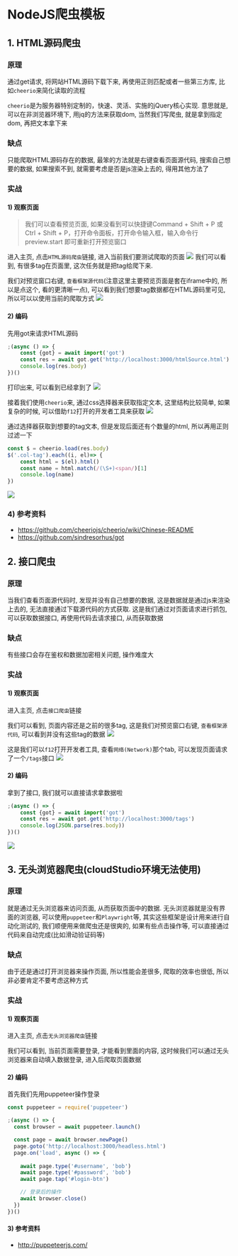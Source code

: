 # NodeJS爬虫模板

## 1. HTML源码爬虫
### 原理
通过get请求, 将网站HTML源码下载下来, 再使用正则匹配或者一些第三方库, 比如`cheerio`来简化读取的流程

`cheerio`是为服务器特别定制的，快速、灵活、实施的jQuery核心实现. 意思就是, 可以在非浏览器环境下, 用jq的方法来获取dom, 当然我们写爬虫, 就是拿到指定dom, 再把文本拿下来

### 缺点
只能爬取HTML源码存在的数据, 最笨的方法就是右键查看页面源代码, 搜索自己想要的数据, 如果搜索不到, 就需要考虑是否是js渲染上去的, 得用其他方法了

### 实战

#### 1) 观察页面
>我们可以查看预览页面, 如果没看到可以快捷键Command + Shift + P 或 Ctrl + Shift + P，打开命令面板，打开命令输入框，输入命令行 preview.start 即可重新打开预览窗口

进入主页, 点击`HTML源码爬虫`链接, 进入当前我们要测试爬取的页面
![](./docImgs/1.png)
我们可以看到, 有很多tag在页面里, 这次任务就是把tag给爬下来. 

我们对预览窗口右键, `查看框架源代码`(注意这里主要预览页面是套在iframe中的, 所以是点这个, 看的更清晰一点), 可以看到我们想要tag数据都在HTML源码里可见, 所以可以以使用当前的爬取方式
![](./docImgs/2.png)

#### 2) 编码
先用got来请求HTML源码
```js
;(async () => {
    const {got} = await import('got')
    const res = await got.get('http://localhost:3000/htmlSource.html')
    console.log(res.body)
})()
```
打印出来, 可以看到已经拿到了
![](./docImgs/3.png)

接着我们使用`cheerio`来, 通过css选择器来获取指定文本, 这里结构比较简单, 如果复杂的时候, 可以借助`f12`打开的开发者工具来获取
![](./docImgs/4.png)

通过选择器获取到想要的tag文本, 但是发现后面还有个数量的html, 所以再用正则过滤一下
```js
const $ = cheerio.load(res.body)
$('.col-tag').each((i, el)=> {
    const html = $(el).html()
    const name = html.match(/(\S+)<span/)[1]
    console.log(name)
})
```
![](./docImgs/5.png)


### 4) 参考资料

 - https://github.com/cheeriojs/cheerio/wiki/Chinese-README
 - https://github.com/sindresorhus/got

## 2. 接口爬虫
### 原理
当我们查看页面源代码时, 发现并没有自己想要的数据, 这是数据就是通过js来渲染上去的, 无法直接通过下载源代码的方式获取. 这是我们通过对页面请求进行抓包, 可以获取数据接口, 再使用代码去请求接口, 从而获取数据

### 缺点
有些接口会存在鉴权和数据加密相关问题, 操作难度大

### 实战

#### 1) 观察页面
进入主页, 点击`接口爬虫`链接

我们可以看到, 页面内容还是之前的很多tag, 这是我们对预览窗口右键, `查看框架源代码`, 可以看到并没有这些tag的数据
![](./docImgs/7.png)

这是我们可以`f12`打开开发者工具, 查看`网络(Network)`那个tab, 可以发现页面请求了一个`/tags`接口
![](./docImgs/8.png)

#### 2) 编码
拿到了接口, 我们就可以直接请求拿数据啦
```js
;(async () => {
    const {got} = await import('got')
    const res = await got.get('http://localhost:3000/tags')
    console.log(JSON.parse(res.body))
})()
```
![](./docImgs/9.png)


## 3. 无头浏览器爬虫(cloudStudio环境无法使用)
### 原理
就是通过无头浏览器来访问页面, 从而获取页面中的数据. 无头浏览器就是没有界面的浏览器, 可以使用`puppeteer`和`Playwright`等, 其实这些框架是设计用来进行自动化测试的, 我们顺便用来做爬虫还是很爽的, 如果有些点击操作等, 可以直接通过代码来自动完成(比如滑动验证码等)

### 缺点
由于还是通过打开浏览器来操作页面, 所以性能会差很多, 爬取的效率也很低, 所以非必要肯定不要考虑这种方式

### 实战

#### 1) 观察页面
进入主页, 点击`无头浏览器爬虫`链接

我们可以看到, 当前页面需要登录, 才能看到里面的内容, 这时候我们可以通过无头浏览器来自动填入数据登录, 进入后爬取页面数据

#### 2) 编码
首先我们先用puppeteer操作登录
```js
const puppeteer = require('puppeteer')

;(async () => {
  const browser = await puppeteer.launch()

  const page = await browser.newPage()
  page.goto('http://localhost:3000/headless.html')
  page.on('load', async () => {
    
    await page.type('#username', 'bob')
    await page.type('#password', 'bob')
    await page.tap('#login-btn')

    // 登录后的操作
    await browser.close()
  })
})()
```

#### 3) 参考资料

 - http://puppeteerjs.com/